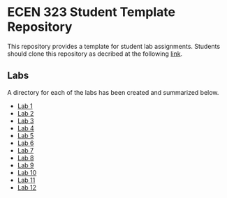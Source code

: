# ECEN 323 Student Template Repository

This repository provides a template for student lab assignments. 
Students should clone this repository as decribed at the following [link](http://ecen323wiki.groups.et.byu.net/tutorials/git_setup/).


## Labs

A directory for each of the labs has been created and summarized below.

* [Lab 1](./lab01/Lab01.md)
* [Lab 2](./lab02/Lab02.md)
* [Lab 3](./lab03/Lab03.md)
* [Lab 4](./lab04/Lab04.md)
* [Lab 5](./lab05/Lab05.md)
* [Lab 6](./lab06/Lab06.md)
* [Lab 7](./lab07/Lab07.md)
* [Lab 8](./lab08/Lab08.md)
* [Lab 9](./lab09/Lab09.md)
* [Lab 10](./lab10/Lab10.md)
* [Lab 11](./lab11/Lab11.md)
* [Lab 12](./lab12/Lab12.md)


